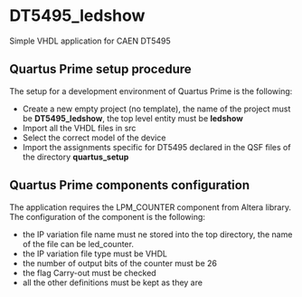 # DT5495_ledshow
Simple VHDL application for CAEN DT5495

## Quartus Prime setup procedure
The setup for a development environment of Quartus Prime is the following:
- Create a new empty project (no template), the name of the project must be **DT5495_ledshow**, the top level entity must be **ledshow**
- Import all the VHDL files in src
- Select the correct model of the device
- Import the assignments specific for DT5495 declared in the QSF files of the directory **quartus_setup**

## Quartus Prime components configuration
The application requires the LPM_COUNTER component from Altera library.
The configuration of the component is the following:
- the IP variation file name must ne stored into the top directory, the name of the file can be led_counter.
- the IP variation file type must be VHDL
- the number of output bits of the counter must be 26
- the flag Carry-out must be checked
- all the other definitions must be kept as they are


